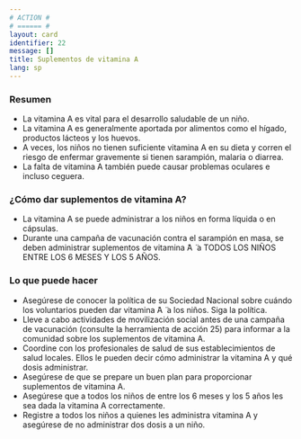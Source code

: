 ```yaml
---
# ACTION #
# ====== #
layout: card
identifier: 22
message: []
title: Suplementos de vitamina A
lang: sp
---
```


### Resumen

- La vitamina A es vital para el desarrollo saludable de un niño.
- La vitamina A es generalmente aportada por alimentos como el hígado, productos lácteos y los huevos.
- A veces, los niños no tienen suficiente vitamina A en su dieta y corren el riesgo de enfermar gravemente si tienen sarampión, malaria o diarrea.
- La falta de vitamina A también puede causar problemas oculares e incluso ceguera.

### ¿Cómo dar suplementos de vitamina A?

- La vitamina A se puede administrar a los niños en forma líquida o en cápsulas.
- Durante una campaña de vacunación contra el sarampión en masa, se deben administrar suplementos de vitamina  ̈A ̈ a TODOS LOS NIÑOS ENTRE LOS 6 MESES Y LOS 5 AÑOS.

### Lo que puede hacer

- Asegúrese de conocer la política de su Sociedad Nacional sobre cuándo los voluntarios pueden dar vitamina  ̈A ̈ a los niños. Siga la política.
- Lleve a cabo actividades de movilización social antes de una campaña de vacunación (consulte la herramienta de acción 25) para informar a la comunidad sobre los suplementos de vitamina A.
- Coordine con los profesionales de salud de sus establecimientos de salud locales. Ellos le pueden decir cómo administrar la vitamina A y qué dosis administrar.
- Asegúrese de que se prepare un buen plan para proporcionar suplementos de vitamina A.
- Asegúrese que a todos los niños de entre los 6 meses y los 5 años les sea dada la vitamina A correctamente.
- Registre a todos los niños a quienes les administra vitamina A y asegúrese de no administrar dos dosis a un niño.
